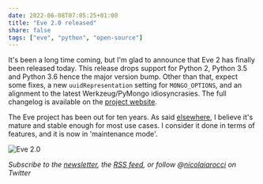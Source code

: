 ```yaml
---
date: 2022-06-08T07:05:25+01:00
title: "Eve 2.0 released"
share: false
tags: ["eve", "python", "open-source"]
---
```

It's been a long time coming, but I'm glad to announce that Eve 2 has finally
been released today. This release drops support for Python 2, Python 3.5 and
Python 3.6 hence the major version bump. Other than that, expect some fixes,
a new `uuidRepresentation` setting for `MONGO_OPTIONS`, and an alignment to the
latest Werkzeug/PyMongo idiosyncrasies. The full changelog is available on the
[project website][1].

The Eve project has been out for ten years. As said [elsewhere][2], I believe it's
mature and stable enough for most use cases. I consider it done in terms
of features, and it is now in 'maintenance mode'.

![Eve 2.0](/images/eve2.png)

*Subscribe to the [newsletter][nl], the [RSS feed][rss], or follow @[nicolaiarocci][tw] on Twitter*

 [1]: https://docs.python-eve.org/en/stable/changelog.html#version-v2-0
 [2]: /is-eve-still-maintained/
 [rss]: https://nicolaiarocci.com/index.xml
 [tw]: http://twitter.com/nicolaiarocci
 [nl]: https://nicolaiarocci.substack.com
